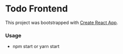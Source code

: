 # Todo Frontend

This project was bootstrapped with [Create React App](https://github.com/facebook/create-react-app).


### Usage
- npm start or yarn start
